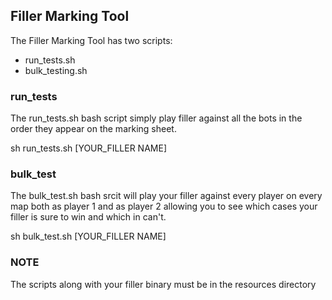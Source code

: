 ## Filler Marking Tool

The Filler Marking Tool has two scripts:
* run_tests.sh
* bulk_testing.sh

### run_tests
The run_tests.sh bash script simply play filler against all the bots in the order
they appear on the marking sheet.


sh run_tests.sh [YOUR_FILLER NAME]

### bulk_test
The bulk_test.sh bash srcit will play your filler against every player on every map
both as player 1 and as player 2 allowing you to see which cases your filler is
sure to win and which in can't.

sh bulk_test.sh [YOUR_FILLER NAME]

### NOTE
The scripts along with your filler binary must be in the resources directory
